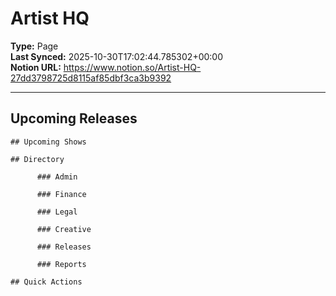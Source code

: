 # Artist HQ

**Type:** Page  
**Last Synced:** 2025-10-30T17:02:44.785302+00:00  
**Notion URL:** https://www.notion.so/Artist-HQ-27dd3798725d8115af85dbf3ca3b9392  

---

## Upcoming Releases

    ## Upcoming Shows

    ## Directory

          ### Admin

          ### Finance

          ### Legal

          ### Creative

          ### Releases

          ### Reports

    ## Quick Actions
